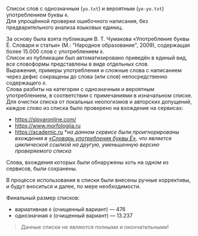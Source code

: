 Список слов с однозначным (`yo.txt`) и вероятным (`ye-yo.txt`) употреблением буквы `ё`.
<br>Для упрощённой проверки ошибочного написания, без предварительного анализа языковых единиц.


За основу была взята публикация В. Т. Чумакова «Употребление буквы Ё. Словари и статьи» (М.: "Народное образование", 2009), содержащая более 15.000 слов с употреблением `ё`.
<br>Список из публикации был автоматизировано приведён в единый вид, все словоформы представлены в виде отдельных слов.
<br>Выражения, примеры употребления и сложные слова с написанием через дефис сокращены до слова (или слов) непосредственно содержащего `ё`.
<br>Слова разбиты на категории с однозначным и вероятным употреблением, в соответствии с примечаниями в изначальном списке.
<br>Для очистки списка от локальных неологизмов и авторских допущений, каждое слово из списка было проверено на вхождение на сервисах:
  * https://slovaronline.com/
  * https://www.morfologija.ru
  * https://academic.ru \**на данном сервисе были проигнорированы вхождения в [«Словарь употребления буквы Ё»](https://yo_use.academic.ru/), что является циклической ссылкой на другую, уменьшенную версию проверяемого списка*

Слова, вхождения которых были обнаружены хоть на одном из сервисов, были сохранены.

В процессе использования в списки были внесены ручные коррективы, и будут вноситься и далее, по мере необходимости.

Финальный размер списков:
  * вариативная `ё` (очищенный вариант) — 476
  * однозначная `ё` (очищенный вариант) — 13.237

> Данные списки не являются полными и окончательными!
